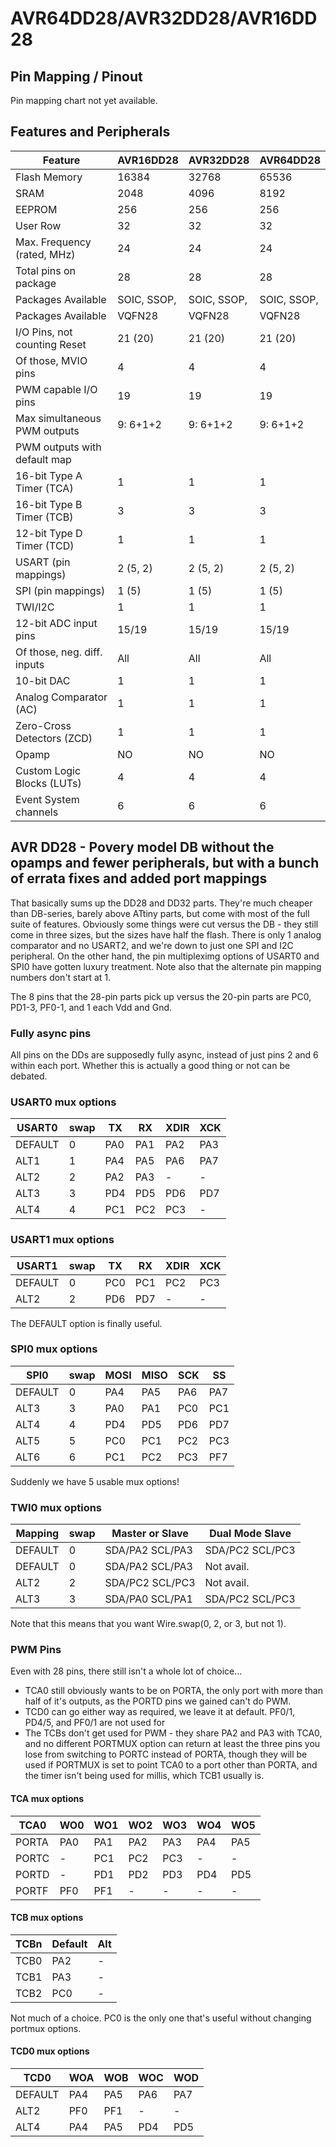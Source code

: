 # AVR64DD28/AVR32DD28/AVR16DD28


## Pin Mapping / Pinout
Pin mapping chart not yet available.

## Features and Peripherals
| Feature                      | AVR16DD28       | AVR32DD28       | AVR64DD28       |
|------------------------------|-----------------|-----------------|-----------------|
| Flash Memory                 | 16384           | 32768           | 65536           |
| SRAM                         | 2048            | 4096            | 8192            |
| EEPROM                       | 256             | 256             | 256             |
| User Row                     | 32              | 32              | 32              |
| Max. Frequency (rated, MHz)  | 24              | 24              | 24              |
| Total pins on package        | 28              | 28              | 28              |
| Packages Available           | SOIC, SSOP,     | SOIC, SSOP,     | SOIC, SSOP,     |
| Packages Available           | VQFN28          | VQFN28          | VQFN28          |
| I/O Pins, not counting Reset | 21 (20)         | 21 (20)         | 21 (20)         |
| Of those, MVIO pins          | 4               | 4               | 4               |
| PWM capable I/O pins         | 19              | 19              | 19              |
| Max simultaneous PWM outputs | 9: 6+1+2        | 9: 6+1+2        | 9: 6+1+2        |
| PWM outputs with default map |                 |                 |                 |
| 16-bit Type A Timer (TCA)    | 1               | 1               | 1               |
| 16-bit Type B Timer (TCB)    | 3               | 3               | 3               |
| 12-bit Type D Timer (TCD)    | 1               | 1               | 1               |
| USART (pin mappings)         | 2 (5, 2)        | 2 (5, 2)        | 2 (5, 2)        |
| SPI (pin mappings)           | 1 (5)           | 1 (5)           | 1 (5)           |
| TWI/I2C                      | 1               | 1               | 1               |
| 12-bit ADC input pins        | 15/19           | 15/19           | 15/19           |
| Of those, neg. diff. inputs  | All             | All             | All             |
| 10-bit DAC                   | 1               | 1               | 1               |
| Analog Comparator (AC)       | 1               | 1               | 1               |
| Zero-Cross Detectors (ZCD)   | 1               | 1               | 1               |
| Opamp                        | NO              | NO              | NO              |
| Custom Logic Blocks (LUTs)   | 4               | 4               | 4               |
| Event System channels        | 6               | 6               | 6               |

## AVR DD28 - Povery model DB without the opamps and fewer peripherals, but with a bunch of errata fixes and added port mappings

That basically sums up the DD28 and DD32 parts. They're much cheaper than DB-series, barely above ATtiny parts, but come with most of the full suite of features. Obviously some things were cut versus the DB - they still come in three sizes, but the sizes have half the flash. There is only 1 analog comparator and no USART2, and we're down to just one SPI and I2C peripheral. On the other hand, the pin multipleximg options of USART0 and SPI0 have gotten luxury treatment. Note also that the alternate pin mapping numbers don't start at 1.

The 8 pins that the 28-pin parts pick up versus the 20-pin parts are PC0, PD1-3, PF0-1, and 1 each Vdd and Gnd.

### Fully async pins
All pins on the DDs are supposedly fully async, instead of just pins 2 and 6 within each port. Whether this is actually a good thing or not can be debated.

### USART0 mux options
| USART0  | swap |  TX |  RX | XDIR | XCK |
|---------|------|-----|-----|------|-----|
| DEFAULT | 0    | PA0 | PA1 |  PA2 | PA3 |
| ALT1    | 1    | PA4 | PA5 |  PA6 | PA7 |
| ALT2    | 2    | PA2 | PA3 |   -  |  -  |
| ALT3    | 3    | PD4 | PD5 |  PD6 | PD7 |
| ALT4    | 4    | PC1 | PC2 |  PC3 |  -  |

### USART1 mux options
| USART1  | swap |  TX |  RX | XDIR | XCK |
|---------|------|-----|-----|------|-----|
| DEFAULT | 0    | PC0 | PC1 |  PC2 | PC3 |
| ALT2    | 2    | PD6 | PD7 |   -  |  -  |

The DEFAULT option is finally useful.

### SPI0 mux options
| SPI0    | swap | MOSI | MISO | SCK |  SS |
|---------|------|------|------|-----|-----|
| DEFAULT | 0    |  PA4 |  PA5 | PA6 | PA7 |
| ALT3    | 3    |  PA0 |  PA1 | PC0 | PC1 |
| ALT4    | 4    |  PD4 |  PD5 | PD6 | PD7 |
| ALT5    | 5    |  PC0 |  PC1 | PC2 | PC3 |
| ALT6    | 6    |  PC1 |  PC2 | PC3 | PF7 |

Suddenly we have 5 usable mux options!

### TWI0 mux options
| Mapping | swap | Master or Slave | Dual Mode Slave |
|---------|------|-----------------|-----------------|
| DEFAULT | 0    | SDA/PA2 SCL/PA3 | SDA/PC2 SCL/PC3 |
| DEFAULT | 0    | SDA/PA2 SCL/PA3 | Not avail.      |
| ALT2    | 2    | SDA/PC2 SCL/PC3 | Not avail.      |
| ALT3    | 3    | SDA/PA0 SCL/PA1 | SDA/PC2 SCL/PC3 |

Note that this means that you want Wire.swap(0, 2, or 3, but not 1).

### PWM Pins
Even with 28 pins, there still isn't a whole lot of choice...
* TCA0 still obviously wants to be on PORTA, the only port with more than half of it's outputs, as the PORTD pins we gained can't do PWM.
* TCD0 can go either way as required, we leave it at default. PF0/1, PD4/5, and PF0/1 are not used for
* The TCBs don't get used for PWM - they share PA2 and PA3 with TCA0, and no different PORTMUX option can return at least the three pins you lose from switching to PORTC instead of PORTA, though they will be used if PORTMUX is set to point TCA0 to a port other than PORTA, and the timer isn't being used for millis, which TCB1 usually is.

#### TCA mux options
| TCA0    | WO0 | WO1 | WO2 | WO3 | WO4 | WO5 |
|---------|-----|-----|-----|-----|-----|-----|
| PORTA   | PA0 | PA1 | PA2 | PA3 | PA4 | PA5 |
| PORTC   |  -  | PC1 | PC2 | PC3 |  -  |  -  |
| PORTD   |  -  | PD1 | PD2 | PD3 | PD4 | PD5 |
| PORTF   | PF0 | PF1 |  -  |  -  |  -  |  -  |

#### TCB mux options
| TCBn | Default | Alt |
|------|---------|-----|
| TCB0 |    PA2  |  -  |
| TCB1 |    PA3  |  -  |
| TCB2 |    PC0  |  -  |
Not much of a choice. PC0 is the only one that's useful without changing portmux options.

#### TCD0 mux options
| TCD0    | WOA | WOB | WOC | WOD |
|---------|-----|-----|-----|-----|
| DEFAULT | PA4 | PA5 | PA6 | PA7 |
| ALT2    | PF0 | PF1 |  -  |  -  |
| ALT4    | PA4 | PA5 | PD4 | PD5 |

